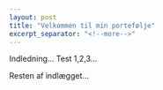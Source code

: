 ```yaml
---
layout: post
title: "Velkommen til min portefølje"
excerpt_separator: "<!--more-->"
---
```


Indledning... Test 1,2,3...

<!--more-->

Resten af indlægget...
